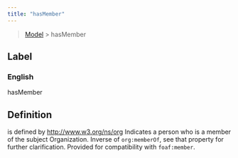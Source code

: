 ```yaml
---
title: "hasMember"
---
```


> [Model](./../) > hasMember

## Label

### English
hasMember


## Definition
is defined by http://www.w3.org/ns/org Indicates a person who is a member of the subject Organization. Inverse of `org:memberOf`, see that property for further clarification. Provided for compatibility with `foaf:member`. 


    
